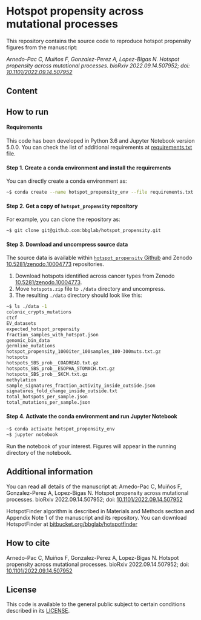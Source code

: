 # **Hotspot propensity across mutational processes**
This repository contains the source code to reproduce hotspot propensity figures from the manuscript: 

*Arnedo-Pac C, Muiños F, Gonzalez-Perez A, Lopez-Bigas N. Hotspot propensity across mutational processes. bioRxiv 2022.09.14.507952; doi: [10.1101/2022.09.14.507952](https://www.biorxiv.org/content/10.1101/2022.09.14.507952v2)*

## Content


## How to run

#### Requirements

This code has been developed in Python 3.6 and Jupyter Notebook version 5.0.0. You can check the list of additional requirements at [requirements.txt](https://github.com/bbglab/hotspot_propensity/blob/main/requirements.txt) file. 

#### Step 1. Create a conda environment and install the requirements
You can directly create a conda environment as: 
```sh
~$ conda create --name hotspot_propensity_env --file requirements.txt
```

#### Step 2. Get a copy of `hotspot_propensity` repository
For example, you can clone the repository as:
```sh
~$ git clone git@github.com:bbglab/hotspot_propensity.git
```
#### Step 3. Download and uncompress source data
The source data is available within [`hotspot_propensity` Github](https://github.com/bbglab/hotspot_propensity) and Zenodo [10.5281/zenodo.10004773](https://doi.org/10.5281/zenodo.10004773) repositories.

1. Download hotspots identified across cancer types from Zenodo [10.5281/zenodo.10004773](https://doi.org/10.5281/zenodo.10004773). 
2. Move `hotspots.zip` file to `./data` directory and uncompress. 
3. The resulting `./data` directory should look like this: 

```sh
~$ ls ./data -1
colonic_crypts_mutations
ctcf
EV_datasets
expected_hotspot_propensity
fraction_samples_with_hotspot.json
genomic_bin_data
germline_mutations
hotspot_propensity_1000iter_100samples_100-300muts.txt.gz
hotspots
hotspots_SBS_prob__COADREAD.txt.gz
hotspots_SBS_prob__ESOPHA_STOMACH.txt.gz
hotspots_SBS_prob__SKCM.txt.gz
methylation
sample_signatures_fraction_activity_inside_outside.json
signatures_fold_change_inside_outside.txt
total_hotspots_per_sample.json
total_mutations_per_sample.json
```
#### Step 4. Activate the conda environment and run Jupyter Notebook
```sh
~$ conda activate hotspot_propensity_env
~$ jupyter notebook
```
Run the notebook of your interest. Figures will appear in the running directory of the notebook. 

## Additional information

You can read all details of the manuscript at: Arnedo-Pac C, Muiños F, Gonzalez-Perez A, Lopez-Bigas N. Hotspot propensity across mutational processes. bioRxiv 2022.09.14.507952; doi: [10.1101/2022.09.14.507952](https://www.biorxiv.org/content/10.1101/2022.09.14.507952v2)

HotspotFinder algorithm is described in Materials and Methods section and Appendix Note 1 of the manuscript and its repository. You can download HotspotFinder at [bitbucket.org/bbglab/hotspotfinder](https://bitbucket.org/bbglab/hotspotfinder/src/master/)

## How to cite

Arnedo-Pac C, Muiños F, Gonzalez-Perez A, Lopez-Bigas N. Hotspot propensity across mutational processes. bioRxiv 2022.09.14.507952; doi: [10.1101/2022.09.14.507952](https://www.biorxiv.org/content/10.1101/2022.09.14.507952v2)

## License
This code is available to the general public subject to certain conditions described in its [LICENSE](https://github.com/bbglab/hotspot_propensity/blob/main/LICENSE). 
